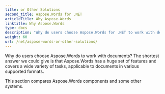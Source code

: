 ```yaml
---
title: or Other Solutions
second_title: Aspose.Words for .NET
articleTitle: Why Aspose.Words
linktitle: Why Aspose.Words
type: docs
description: "Why do users choose Aspose.Words for .NET to work with documents? Because it has a huge set of features and covers a wide variety of tasks using C#."
weight: 60
url: /net/aspose-words-or-other-solutions/
---
```


Why do users choose Aspose.Words to work with documents? The shortest answer we could give is that Aspose.Words has a huge set of features and covers a wide variety of tasks, applicable to documents in various supported formats.

This section compares Aspose.Words components and some other systems.
